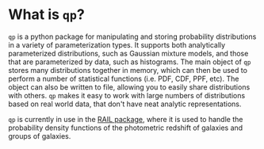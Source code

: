 # What is `qp`?

`qp` is a python package for manipulating and storing probability distributions in a variety of parameterization types. It supports both analytically parameterized distributions, such as Gaussian mixture models, and those that are parameterized by data, such as histograms. The main object of `qp` stores many distributions together in memory, which can then be used to perform a number of statistical functions (i.e. PDF, CDF, PPF, etc). The object can also be written to file, allowing you to easily share distributions with others. `qp` makes it easy to work with large numbers of distributions based on real world data, that don't have neat analytic representations.

`qp` is currently in use in the [RAIL package](https://rail-hub.readthedocs.io/en/latest/index.html), where it is used to handle the probability density functions of the photometric redshift of galaxies and groups of galaxies.
